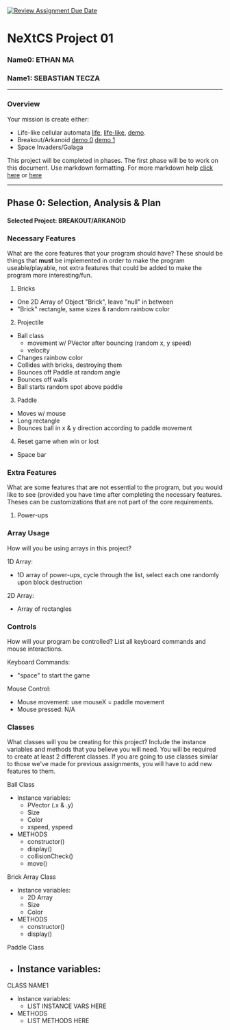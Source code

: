 [![Review Assignment Due Date](https://classroom.github.com/assets/deadline-readme-button-22041afd0340ce965d47ae6ef1cefeee28c7c493a6346c4f15d667ab976d596c.svg)](https://classroom.github.com/a/2bl0h1Mb)
# NeXtCS Project 01
### Name0: ETHAN MA
### Name1: SEBASTIAN TECZA
---

### Overview
Your mission is create either:
- Life-like cellular automata [life](https://en.wikipedia.org/wiki/Conway%27s_Game_of_Life), [life-like](https://en.wikipedia.org/wiki/Life-like_cellular_automaton), [demo](https://www.netlogoweb.org/launch#https://www.netlogoweb.org/assets/modelslib/Sample%20Models/Computer%20Science/Cellular%20Automata/Life.nlogo).
- Breakout/Arkanoid [demo 0](https://elgoog.im/breakout/)  [demo 1](https://www.crazygames.com/game/atari-breakout)
- Space Invaders/Galaga

This project will be completed in phases. The first phase will be to work on this document. Use markdown formatting. For more markdown help [click here](https://github.com/adam-p/markdown-here/wiki/Markdown-Cheatsheet) or [here](https://docs.github.com/en/get-started/writing-on-github/getting-started-with-writing-and-formatting-on-github/basic-writing-and-formatting-syntax)


---

## Phase 0: Selection, Analysis & Plan

#### Selected Project: BREAKOUT/ARKANOID

### Necessary Features
What are the core features that your program should have? These should be things that __must__ be implemented in order to make the program useable/playable, not extra features that could be added to make the program more interesting/fun.

1. Bricks
- One 2D Array of Object "Brick", leave "null" in between 
- "Brick" rectangle, same sizes & random rainbow color
2. Projectile
- Ball class
  - movement w/ PVector after bouncing (random x, y speed)
  - velocity
- Changes rainbow color
- Collides with bricks, destroying them
- Bounces off Paddle at random angle
- Bounces off walls
- Ball starts random spot above paddle
3. Paddle
- Moves w/ mouse
- Long rectangle
- Bounces ball in x & y direction according to paddle movement
4. Reset game when win or lost
- Space bar

### Extra Features
What are some features that are not essential to the program, but you would like to see (provided you have time after completing the necessary features. Theses can be customizations that are not part of the core requirements.
1. Power-ups


### Array Usage
How will you be using arrays in this project?

1D Array:
- 1D array of power-ups, cycle through the list, select each one randomly upon block destruction

2D Array:
- Array of rectangles


### Controls
How will your program be controlled? List all keyboard commands and mouse interactions.

Keyboard Commands:
- "space" to start the game

Mouse Control:
- Mouse movement: use mouseX = paddle movement
- Mouse pressed: N/A

### Classes
What classes will you be creating for this project? Include the instance variables and methods that you believe you will need. You will be required to create at least 2 different classes. If you are going to use classes similar to those we've made for previous assignments, you will have to add new features to them.

Ball Class
- Instance variables:
  - PVector (.x & .y)
  - Size
  - Color
  - xspeed, yspeed
- METHODS
  - constructor()
  - display()
  - collisionCheck() 
  - move()
 
Brick Array Class
- Instance variables:
  - 2D Array
  - Size
  - Color
- METHODS
  - constructor()
  - display()
 
Paddle Class
- Instance variables:
  - 

CLASS NAME1
- Instance variables:
  - LIST INSTANCE VARS HERE
- METHODS
  - LIST METHODS HERE
